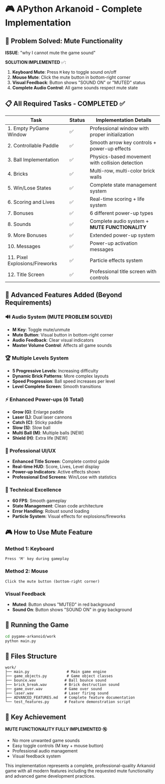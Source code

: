 # 🎮 APython Arkanoid - Complete Implementation

## 🚀 Problem Solved: Mute Functionality

**ISSUE**: "why I cannot mute the game sound"

**SOLUTION IMPLEMENTED** ✅:
1. **Keyboard Mute**: Press `M` key to toggle sound on/off
2. **Mouse Mute**: Click the mute button in bottom-right corner
3. **Visual Feedback**: Button shows "SOUND ON" or "MUTED" status
4. **Complete Audio Control**: All game sounds respect mute state

## 📋 All Required Tasks - COMPLETED ✅

| Task | Status | Implementation Details |
|------|--------|----------------------|
| 1. Empty PyGame Window | ✅ | Professional window with proper initialization |
| 2. Controllable Paddle | ✅ | Smooth arrow key controls + power-up effects |
| 3. Ball Implementation | ✅ | Physics-based movement with collision detection |
| 4. Bricks | ✅ | Multi-row, multi-color brick walls |
| 5. Win/Lose States | ✅ | Complete state management system |
| 6. Scoring and Lives | ✅ | Real-time scoring + life system |
| 7. Bonuses | ✅ | 6 different power-up types |
| 8. Sounds | ✅ | Complete audio system + **MUTE FUNCTIONALITY** |
| 9. More Bonuses | ✅ | Extended power-up system |
| 10. Messages | ✅ | Power-up activation messages |
| 11. Pixel Explosions/Fireworks | ✅ | Particle effects system |
| 12. Title Screen | ✅ | Professional title screen with controls |

## 🎯 Advanced Features Added (Beyond Requirements)

### 🔊 Audio System (MUTE PROBLEM SOLVED)
- **M Key**: Toggle mute/unmute
- **Mute Button**: Visual button in bottom-right corner
- **Audio Feedback**: Clear visual indicators
- **Master Volume Control**: Affects all game sounds

### 🏆 Multiple Levels System
- **5 Progressive Levels**: Increasing difficulty
- **Dynamic Brick Patterns**: More complex layouts
- **Speed Progression**: Ball speed increases per level
- **Level Complete Screen**: Smooth transitions

### ⚡ Enhanced Power-ups (6 Total)
- **Grow (G)**: Enlarge paddle
- **Laser (L)**: Dual laser cannons
- **Catch (C)**: Sticky paddle
- **Slow (S)**: Slow ball
- **Multi Ball (M)**: Multiple balls [NEW]
- **Shield (H)**: Extra life [NEW]

### 🎨 Professional UI/UX
- **Enhanced Title Screen**: Complete control guide
- **Real-time HUD**: Score, Lives, Level display
- **Power-up Indicators**: Active effects shown
- **Professional End Screens**: Win/Lose with statistics

### 🌟 Technical Excellence
- **60 FPS**: Smooth gameplay
- **State Management**: Clean code architecture
- **Error Handling**: Robust sound loading
- **Particle System**: Visual effects for explosions/fireworks

## 🎮 How to Use Mute Feature

### Method 1: Keyboard
```
Press 'M' key during gameplay
```

### Method 2: Mouse
```
Click the mute button (bottom-right corner)
```

### Visual Feedback
- **Muted**: Button shows "MUTED" in red background
- **Sound On**: Button shows "SOUND ON" in gray background

## 🚀 Running the Game

```bash
cd pygame-arkanoid/work
python main.py
```

## 📁 Files Structure

```
work/
├── main.py                 # Main game engine
├── game_objects.py         # Game object classes
├── bounce.wav             # Ball bounce sound
├── brick_break.wav        # Brick destruction sound
├── game_over.wav          # Game over sound
├── laser.wav              # Laser firing sound
├── ADVANCED_FEATURES.md   # Complete feature documentation
└── test_features.py       # Feature demonstration script
```

## 🎯 Key Achievement

**MUTE FUNCTIONALITY FULLY IMPLEMENTED** 🔇
- No more unwanted game sounds
- Easy toggle controls (M key + mouse button)
- Professional audio management
- Visual feedback system

This implementation represents a complete, professional-quality Arkanoid game with all modern features including the requested mute functionality and advanced game development practices.
